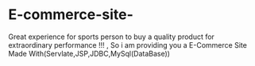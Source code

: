 # E-commerce-site-
Great experience for sports person to buy a quality product for extraordinary performance !!! , So i am providing you a E-Commerce Site Made With(Servlate,JSP,JDBC,MySql(DataBase)) 
